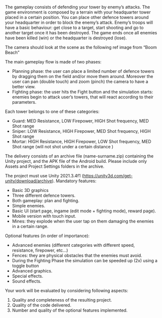 The gameplay consists of defending your tower by enemy’s attacks. The game environment 
is composed by a terrain with your headquarter tower placed in a certain position. You can 
place other defence towers around your headquarter in order to block the enemy’s attack. 
Enemy’s troops will have a basic behaviour: get close to a target, start shooting and go 
to another target once it has been destroyed. The game ends once all enemies have 
been killed (win) or the headquarter is destroyed (lose).

The camera should look at the scene as the following ref image from “Boom Beach”

The main gameplay flow is made of two phases:
- Planning phase: the user can place a limited number of defence towers by 
dragging them on the field and/or move them around. Moreover the user can pan 
(double touch) and zoom (pinch) the camera to have a better view.
- Fighting phase: the user hits the Fight button and the simulation starts: enemies 
begin to attack user’s towers, that will react according to their parameters.

Each tower belongs to one of these categories:
- Guard: MED Resistance, LOW Firepower, HIGH Shot frequency, MED Shot range 
- Sniper: LOW Resistance, HIGH Firepower, MED Shot frequency, HIGH Shot range 
- Mortar: HIGH Resistance, HIGH Firepower, LOW Shot frequency, MED Shot range 
(will not shot under a certain distance )

The delivery consists of an archive file (name-surname.zip) containing the Unity project, and 
the APK file of the Android build. Please include only Assets and Project Settings folders in 
the archive.

The project must use Unity 2021.3.4f1 (https://unity3d.com/get-unity/download/archive).
Mandatory features:
- Basic 3D graphics 
- Three different defence towers.
- Both gameplay: plan and fighting.
- Simple enemies.
- Basic UI (start page, ingame (edit mode + fighting mode), reward page).
- Mobile version with touch input.
- Mines: they explode when the user tap on them damaging the enemies in a certain 
range.

Optional features (in order of importance):
- Advanced enemies (different categories with different speed, resistance, firepower, 
etc…)
- Fences: they are physical obstacles that the enemies must avoid.
- During the Fighting Phase the simulation can be speeded up (2x) using a toggle 
button
- Advanced graphics.
- Special effects.
- Sound effects.

Your work will be evaluated by considering following aspects:
1. Quality and completeness of the resulting project.
2. Quality of the code delivered.
3. Number and quality of the optional features implemented.

